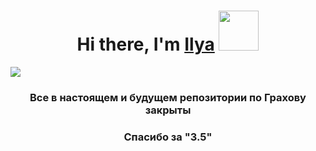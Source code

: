 <h1 align="center">Hi there, I'm <a href="https://vk.com/curiosity_ds" target="_blank">Ilya</a> 
<img src="https://github.com/CuriosityDS/More-gifs/blob/Anime-gifs/Nao%20Tomori/anime_Nao%20Tomori.gif" height="64"/></h1>
<a href="https://www.nsa.gov/"><img src="https://readme-typing-svg.demolab.com?font=Fira+Code&pause=1000&color=40C330&center=true&vCenter=true&width=435&lines=I+am+a+software+student+from+Russia" /></a>

<h3 align="center"> Все в настоящем и будущем репозитории по Грахову закрыты
<h3 align="center"> Спасибо за "3.5"

